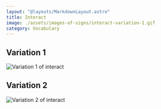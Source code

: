 ```yaml
---
layout: "@layouts/MarkdownLayout.astro"
title: Interact
image: ./assets/images-of-signs/interact-variation-1.gif
category: Vocabulary
---
```


## Variation 1

![Variation 1 of interact](@signs/interact-variation-1.gif)

## Variation 2

![Variation 2 of interact](@signs/interact-variation-2.gif)
